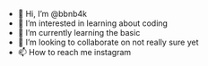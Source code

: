 - 👋 Hi, I’m @bbnb4k
- 👀 I’m interested in learning about coding 
- 🌱 I’m currently learning the basic
- 💞️ I’m looking to collaborate on not really sure yet 
- 📫 How to reach me instagram 

<!---
bbnb4k/bbnb4k is a ✨ special ✨ repository because its `README.md` (this file) appears on your GitHub profile.
You can click the Preview link to take a look at your changes.
--->

